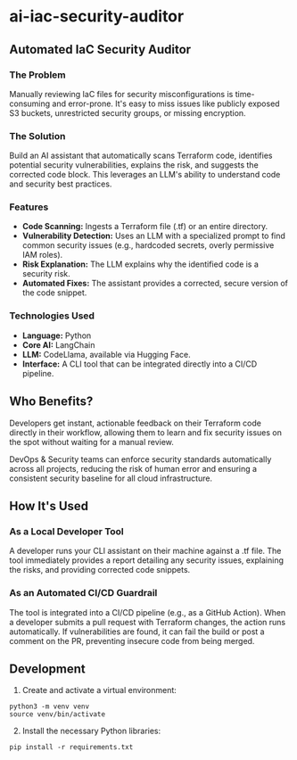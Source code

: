 # ai-iac-security-auditor

## Automated IaC Security Auditor

### The Problem
Manually reviewing IaC files for security misconfigurations is time-consuming and error-prone. It's easy to miss issues like publicly exposed S3 buckets, unrestricted security groups, or missing encryption.

### The Solution
Build an AI assistant that automatically scans Terraform code, identifies potential security vulnerabilities, explains the risk, and suggests the corrected code block. This leverages an LLM's ability to understand code and security best practices.

### Features
- **Code Scanning:** Ingests a Terraform file (.tf) or an entire directory.
- **Vulnerability Detection:** Uses an LLM with a specialized prompt to find common security issues (e.g., hardcoded secrets, overly permissive IAM roles).
- **Risk Explanation:** The LLM explains why the identified code is a security risk.
- **Automated Fixes:** The assistant provides a corrected, secure version of the code snippet.

### Technologies Used
- **Language:** Python
- **Core AI:** LangChain
- **LLM:** CodeLlama, available via Hugging Face.
- **Interface:** A CLI tool that can be integrated directly into a CI/CD pipeline.

## Who Benefits?
Developers get instant, actionable feedback on their Terraform code directly in their workflow, allowing them to learn and fix security issues on the spot without waiting for a manual review.

DevOps & Security teams can enforce security standards automatically across all projects, reducing the risk of human error and ensuring a consistent security baseline for all cloud infrastructure.

## How It's Used
### As a Local Developer Tool
A developer runs your CLI assistant on their machine against a .tf file. The tool immediately provides a report detailing any security issues, explaining the risks, and providing corrected code snippets.

### As an Automated CI/CD Guardrail
The tool is integrated into a CI/CD pipeline (e.g., as a GitHub Action). When a developer submits a pull request with Terraform changes, the action runs automatically. If vulnerabilities are found, it can fail the build or post a comment on the PR, preventing insecure code from being merged.

## Development
1. Create and activate a virtual environment:
  ```
  python3 -m venv venv
  source venv/bin/activate
  ```

2. Install the necessary Python libraries:
  ```
  pip install -r requirements.txt
  ```
